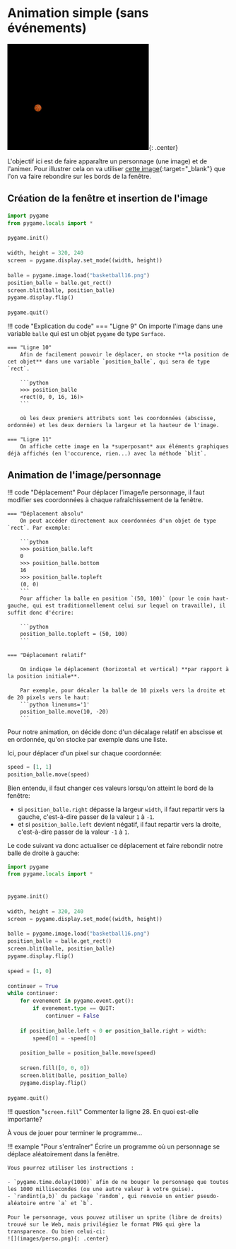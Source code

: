 # Animation simple (sans événements)

![](images/Capture_balle.gif){: .center} 

L'objectif ici est de faire apparaître un personnage (une image) et de l'animer. Pour illustrer cela on va utiliser [cette image](images/basketball16.png){:target="_blank"} que l'on va faire rebondire sur les bords de la fenêtre.

## Création de la fenêtre et insertion de l'image

```python linenums='1'
import pygame
from pygame.locals import *

pygame.init()

width, height = 320, 240
screen = pygame.display.set_mode((width, height))

balle = pygame.image.load("basketball16.png")
position_balle = balle.get_rect()
screen.blit(balle, position_balle)
pygame.display.flip()

pygame.quit()
```

!!! code "Explication du code"
    === "Ligne 9"
        On importe l'image dans une variable `balle` qui est un objet `pygame` de type `Surface`.

    === "Ligne 10"
        Afin de facilement pouvoir le déplacer, on stocke **la position de cet objet** dans une variable `position_balle`, qui sera de type `rect`. 

        ```python
        >>> position_balle
        <rect(0, 0, 16, 16)>
        ```
        
        où les deux premiers attributs sont les coordonnées (abscisse, ordonnée) et les deux derniers la largeur et la hauteur de l'image.

    === "Ligne 11"
        On affiche cette image en la *superposant* aux éléments graphiques déjà affichés (en l'occurence, rien...) avec la méthode `blit`.

## Animation de l'image/personnage

!!! code "Déplacement"
    Pour déplacer l'image/le personnage, il faut modifier ses coordonnées à chaque rafraîchissement de la fenêtre. 

    === "Déplacement absolu"
        On peut accéder directement aux coordonnées d'un objet de type `rect`. Par exemple:

        ```python 
        >>> position_balle.left
        0
        >>> position_balle.bottom
        16
        >>> position_balle.topleft
        (0, 0)
        ```
        Pour afficher la balle en position `(50, 100)` (pour le coin haut-gauche, qui est traditionnellement celui sur lequel on travaille), il suffit donc d'écrire:

        ```python
        position_balle.topleft = (50, 100)
        ```
        
    === "Déplacement relatif"

        On indique le déplacement (horizontal et vertical) **par rapport à la position initiale**.

        Par exemple, pour décaler la balle de 10 pixels vers la droite et de 20 pixels vers le haut:
        ```python linenums='1'
        position_balle.move(10, -20)
        ```
        

Pour notre animation, on décide donc d'un décalage relatif en abscisse et en ordonnée, qu'on stocke par exemple dans une liste.

Ici, pour déplacer d'un pixel sur chaque coordonnée:

```python
speed = [1, 1]
position_balle.move(speed)
```

Bien entendu, il faut changer ces valeurs lorsqu'on atteint le bord de la fenêtre:

- si `position_balle.right` dépasse la largeur `width`, il faut repartir vers la gauche, c'est-à-dire passer de la valeur `1` à `-1`.
- et si `position_balle.left` devient négatif, il faut repartir vers la droite, c'est-à-dire passer de la valeur `-1` à `1`.

Le code suivant va donc actualiser ce déplacement et faire rebondir notre balle de droite à gauche:

```python linenums='1'
import pygame
from pygame.locals import *


pygame.init()

width, height = 320, 240
screen = pygame.display.set_mode((width, height))

balle = pygame.image.load("basketball16.png")
position_balle = balle.get_rect()
screen.blit(balle, position_balle)
pygame.display.flip()

speed = [1, 0]

continuer = True
while continuer:
    for evenement in pygame.event.get():
        if evenement.type == QUIT:
            continuer = False

    if position_balle.left < 0 or position_balle.right > width:
        speed[0] = -speed[0]
    
    position_balle = position_balle.move(speed) 

    screen.fill([0, 0, 0])
    screen.blit(balle, position_balle)
    pygame.display.flip()

pygame.quit()
```

!!! question "`screen.fill`"
    Commenter la ligne 28. En quoi est-elle importante?



À vous de jouer pour terminer le programme...


!!! example "Pour s'entraîner"
    Écrire un programme où un personnage se déplace  aléatoirement dans la fenêtre.

    Vous pourrez utiliser les instructions :

    - `pygame.time.delay(1000)` afin de ne bouger le personnage que toutes les 1000 millisecondes (ou une autre valeur à votre guise).
    - `randint(a,b)` du package `random`, qui renvoie un entier pseudo-aléatoire entre `a` et `b`.

    Pour le personnage, vous pouvez utiliser un sprite (libre de droits) trouvé sur le Web, mais privilégiez le format PNG qui gère la transparence. Ou bien celui-ci:
    ![](images/perso.png){: .center} 
